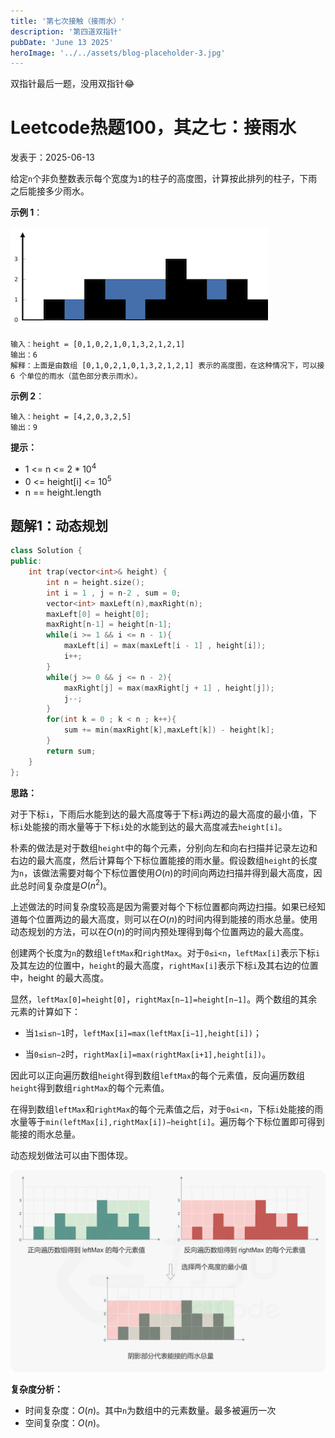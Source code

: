 ```yaml
---
title: '第七次接触（接雨水）'
description: '第四道双指针'
pubDate: 'June 13 2025'
heroImage: '../../assets/blog-placeholder-3.jpg'
---
```


双指针最后一题，没用双指针😂

# Leetcode热题100，其之七：接雨水

 发表于：2025-06-13

 给定`n`个非负整数表示每个宽度为`1`的柱子的高度图，计算按此排列的柱子，下雨之后能接多少雨水。

 **示例 1**：

 ![例子](/src/assets/q7-example.jpg "示例1")

 ```
 输入：height = [0,1,0,2,1,0,1,3,2,1,2,1]
 输出：6
 解释：上面是由数组 [0,1,0,2,1,0,1,3,2,1,2,1] 表示的高度图，在这种情况下，可以接 6 个单位的雨水（蓝色部分表示雨水）。 
```
 **示例 2**：
 ```
 输入：height = [4,2,0,3,2,5]
 输出：9
```
**提示：**
- 1 <= n <= $2 * 10^4$
- 0 <= height[i] <= $10^5$
- n == height.length
 ## 题解1：动态规划
```cpp
class Solution {
public:
    int trap(vector<int>& height) {
        int n = height.size();
        int i = 1 , j = n-2 , sum = 0;
        vector<int> maxLeft(n),maxRight(n);
        maxLeft[0] = height[0];
        maxRight[n-1] = height[n-1];
        while(i >= 1 && i <= n - 1){
            maxLeft[i] = max(maxLeft[i - 1] , height[i]);
            i++;
        }
        while(j >= 0 && j <= n - 2){
            maxRight[j] = max(maxRight[j + 1] , height[j]);
            j--;
        }
        for(int k = 0 ; k < n ; k++){
            sum += min(maxRight[k],maxLeft[k]) - height[k];
        }
        return sum;
    }
};
```
**思路：**

对于下标`i`，下雨后水能到达的最大高度等于下标`i`两边的最大高度的最小值，下标`i`处能接的雨水量等于下标`i`处的水能到达的最大高度减去`height[i]`。

 朴素的做法是对于数组`height`中的每个元素，分别向左和向右扫描并记录左边和右边的最大高度，然后计算每个下标位置能接的雨水量。假设数组`height`的长度为`n`，该做法需要对每个下标位置使用$O(n)$的时间向两边扫描并得到最大高度，因此总时间复杂度是$O(n^2)$。

 上述做法的时间复杂度较高是因为需要对每个下标位置都向两边扫描。如果已经知道每个位置两边的最大高度，则可以在$O(n)$的时间内得到能接的雨水总量。使用动态规划的方法，可以在$O(n)$的时间内预处理得到每个位置两边的最大高度。

 创建两个长度为`n`的数组`leftMax`和`rightMax`。对于`0≤i<n`，`leftMax[i]`表示下标`i`及其左边的位置中，`height`的最大高度，`rightMax[i]`表示下标`i`及其右边的位置中，height 的最大高度。

 显然，`leftMax[0]=height[0]`，`rightMax[n−1]=height[n−1]`。两个数组的其余元素的计算如下：

 - 当`1≤i≤n−1`时，`leftMax[i]=max(leftMax[i−1],height[i])`；

 - 当`0≤i≤n−2`时，`rightMax[i]=max(rightMax[i+1],height[i])`。

 因此可以正向遍历数组`height`得到数组`leftMax`的每个元素值，反向遍历数组`height`得到数组`rightMax`的每个元素值。

 在得到数组`leftMax`和`rightMax`的每个元素值之后，对于`0≤i<n`，下标`i`处能接的雨水量等于`min(leftMax[i],rightMax[i])−height[i]`。遍历每个下标位置即可得到能接的雨水总量。

 动态规划做法可以由下图体现。

![解答](/src/assets/q7-answer.png "题解1")


**复杂度分析：**
- 时间复杂度：$O(n)$。其中`n`为数组中的元素数量。最多被遍历一次
- 空间复杂度：$O(n)$。
  
